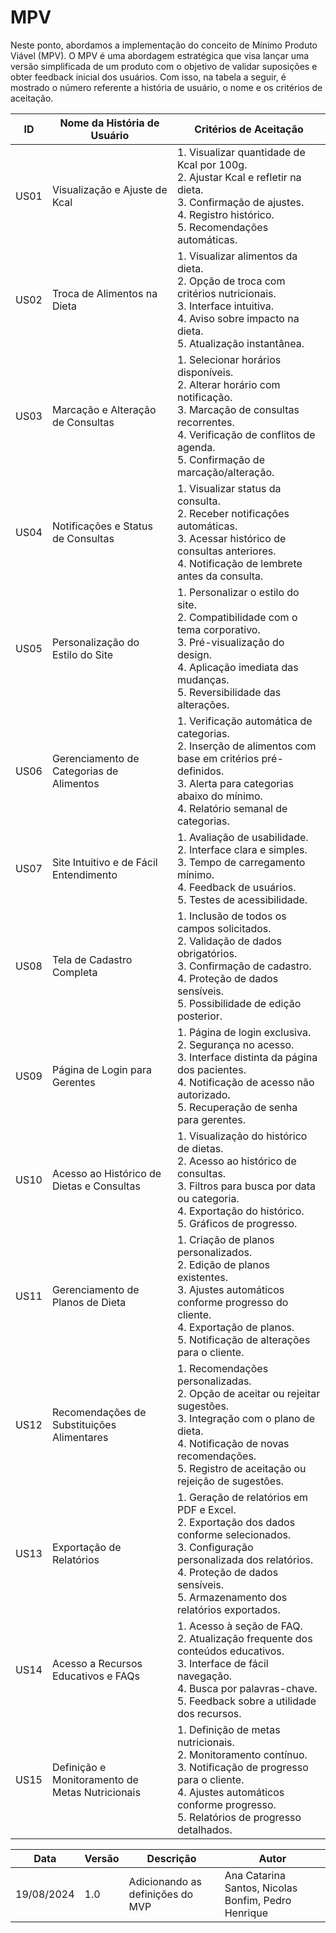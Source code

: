 # MPV

Neste ponto, abordamos a implementação do conceito de Mínimo Produto Viável (MPV). O MPV é uma abordagem estratégica que visa lançar uma versão simplificada de um produto com o objetivo de validar suposições e obter feedback inicial dos usuários. Com isso, na tabela a seguir, é mostrado o número referente a história de usuário, o nome e os critérios de aceitação.

| ID   | Nome da História de Usuário                     | Critérios de Aceitação                                                                                                                                                                                                        |
| ---- | ----------------------------------------------- | ----------------------------------------------------------------------------------------------------------------------------------------------------------------------------------------------------------------------------- |
| US01 | Visualização e Ajuste de Kcal                   | 1. Visualizar quantidade de Kcal por 100g.<br>2. Ajustar Kcal e refletir na dieta.<br>3. Confirmação de ajustes.<br>4. Registro histórico.<br>5. Recomendações automáticas.                                                   |
| US02 | Troca de Alimentos na Dieta                     | 1. Visualizar alimentos da dieta.<br>2. Opção de troca com critérios nutricionais.<br>3. Interface intuitiva.<br>4. Aviso sobre impacto na dieta.<br>5. Atualização instantânea.                                              |
| US03 | Marcação e Alteração de Consultas               | 1. Selecionar horários disponíveis.<br>2. Alterar horário com notificação.<br>3. Marcação de consultas recorrentes.<br>4. Verificação de conflitos de agenda.<br>5. Confirmação de marcação/alteração.                        |
| US04 | Notificações e Status de Consultas              | 1. Visualizar status da consulta.<br>2. Receber notificações automáticas.<br>3. Acessar histórico de consultas anteriores.<br>4. Notificação de lembrete antes da consulta.                                                   |
| US05 | Personalização do Estilo do Site                | 1. Personalizar o estilo do site.<br>2. Compatibilidade com o tema corporativo.<br>3. Pré-visualização do design.<br>4. Aplicação imediata das mudanças.<br>5. Reversibilidade das alterações.                                |
| US06 | Gerenciamento de Categorias de Alimentos        | 1. Verificação automática de categorias.<br>2. Inserção de alimentos com base em critérios pré-definidos.<br>3. Alerta para categorias abaixo do mínimo.<br>4. Relatório semanal de categorias.                               |
| US07 | Site Intuitivo e de Fácil Entendimento          | 1. Avaliação de usabilidade.<br>2. Interface clara e simples.<br>3. Tempo de carregamento mínimo.<br>4. Feedback de usuários.<br>5. Testes de acessibilidade.                                                                 |
| US08 | Tela de Cadastro Completa                       | 1. Inclusão de todos os campos solicitados.<br>2. Validação de dados obrigatórios.<br>3. Confirmação de cadastro.<br>4. Proteção de dados sensíveis.<br>5. Possibilidade de edição posterior.                                 |
| US09 | Página de Login para Gerentes                   | 1. Página de login exclusiva.<br>2. Segurança no acesso.<br>3. Interface distinta da página dos pacientes.<br>4. Notificação de acesso não autorizado.<br>5. Recuperação de senha para gerentes.                              |
| US10 | Acesso ao Histórico de Dietas e Consultas       | 1. Visualização do histórico de dietas.<br>2. Acesso ao histórico de consultas.<br>3. Filtros para busca por data ou categoria.<br>4. Exportação do histórico.<br>5. Gráficos de progresso.                                   |
| US11 | Gerenciamento de Planos de Dieta                | 1. Criação de planos personalizados.<br>2. Edição de planos existentes.<br>3. Ajustes automáticos conforme progresso do cliente.<br>4. Exportação de planos.<br>5. Notificação de alterações para o cliente.                  |
| US12 | Recomendações de Substituições Alimentares      | 1. Recomendações personalizadas.<br>2. Opção de aceitar ou rejeitar sugestões.<br>3. Integração com o plano de dieta.<br>4. Notificação de novas recomendações.<br>5. Registro de aceitação ou rejeição de sugestões.         |
| US13 | Exportação de Relatórios                        | 1. Geração de relatórios em PDF e Excel.<br>2. Exportação dos dados conforme selecionados.<br>3. Configuração personalizada dos relatórios.<br>4. Proteção de dados sensíveis.<br>5. Armazenamento dos relatórios exportados. |
| US14 | Acesso a Recursos Educativos e FAQs             | 1. Acesso à seção de FAQ.<br>2. Atualização frequente dos conteúdos educativos.<br>3. Interface de fácil navegação.<br>4. Busca por palavras-chave.<br>5. Feedback sobre a utilidade dos recursos.                            |
| US15 | Definição e Monitoramento de Metas Nutricionais | 1. Definição de metas nutricionais.<br>2. Monitoramento contínuo.<br>3. Notificação de progresso para o cliente.<br>4. Ajustes automáticos conforme progresso.<br>5. Relatórios de progresso detalhados.                      |

| Data       | Versão | Descrição                        | Autor                                               |
| ---------- | ------ | -------------------------------- | --------------------------------------------------- |
| 19/08/2024 | 1.0    | Adicionando as definições do MVP | Ana Catarina Santos, Nicolas Bonfim, Pedro Henrique |
